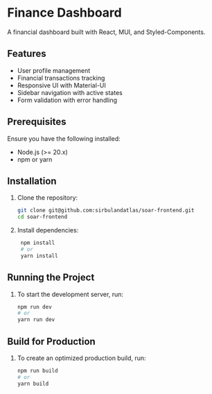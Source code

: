 # Finance Dashboard

A financial dashboard built with React, MUI, and Styled-Components.

## Features

- User profile management
- Financial transactions tracking
- Responsive UI with Material-UI
- Sidebar navigation with active states
- Form validation with error handling

## Prerequisites

Ensure you have the following installed:

- Node.js (>= 20.x)
- npm or yarn

## Installation

1. Clone the repository:

   ```sh
   git clone git@github.com:sirbulandatlas/soar-frontend.git
   cd soar-frontend
   ```

2. Install dependencies:

   ```sh
    npm install
    # or
    yarn install
   ```


## Running the Project

1. To start the development server, run:
    
    ```sh
    npm run dev
    # or
    yarn run dev
    ```

## Build for Production

1. To create an optimized production build, run:
    
    ```sh
    npm run build
    # or
    yarn build
    ```

    